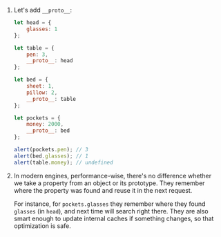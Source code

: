 1. Let's add `__proto__`:

    ```js run
    let head = {
        glasses: 1
    };

    let table = {
        pen: 3,
        __proto__: head
    };

    let bed = {
        sheet: 1,
        pillow: 2,
        __proto__: table
    };

    let pockets = {
        money: 2000,
        __proto__: bed
    };

    alert(pockets.pen); // 3
    alert(bed.glasses); // 1
    alert(table.money); // undefined
    ```

2. In modern engines, performance-wise, there's no difference whether we take a property from an object or its prototype. They remember where the property was found and reuse it in the next request.

    For instance, for `pockets.glasses` they remember where they found `glasses` (in `head`), and next time will search right there. They are also smart enough to update internal caches if something changes, so that optimization is safe.
